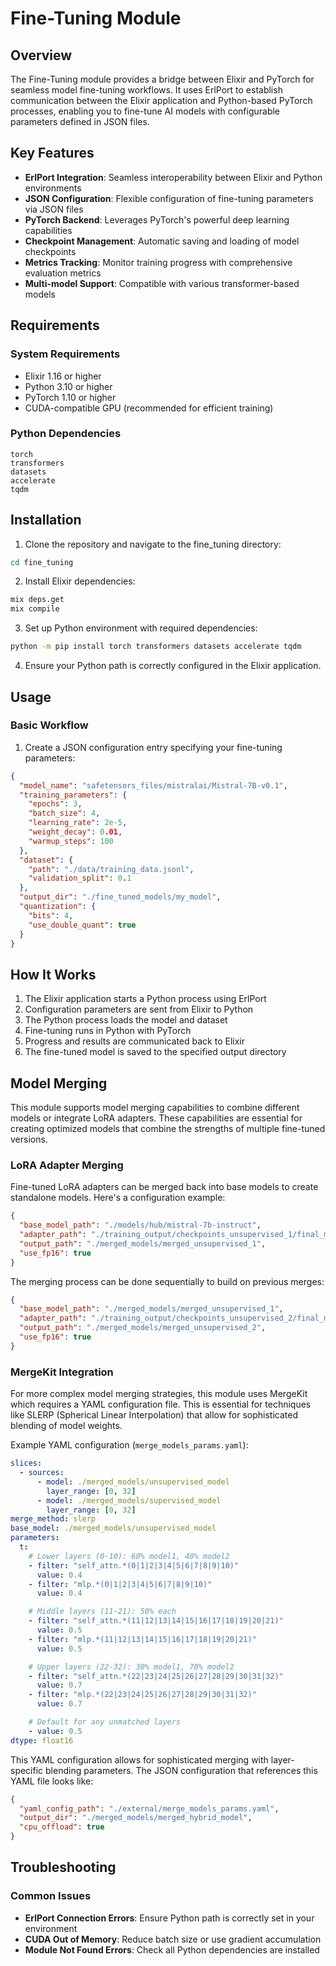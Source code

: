 # Fine-Tuning Module

## Overview

The Fine-Tuning module provides a bridge between Elixir and PyTorch for seamless model fine-tuning workflows. It uses ErlPort to establish communication between the Elixir application and Python-based PyTorch processes, enabling you to fine-tune AI models with configurable parameters defined in JSON files.

## Key Features

- **ErlPort Integration**: Seamless interoperability between Elixir and Python environments
- **JSON Configuration**: Flexible configuration of fine-tuning parameters via JSON files
- **PyTorch Backend**: Leverages PyTorch's powerful deep learning capabilities
- **Checkpoint Management**: Automatic saving and loading of model checkpoints
- **Metrics Tracking**: Monitor training progress with comprehensive evaluation metrics
- **Multi-model Support**: Compatible with various transformer-based models

## Requirements

### System Requirements

- Elixir 1.16 or higher
- Python 3.10 or higher
- PyTorch 1.10 or higher
- CUDA-compatible GPU (recommended for efficient training)

### Python Dependencies

```
torch
transformers
datasets
accelerate
tqdm
```

## Installation

1. Clone the repository and navigate to the fine_tuning directory:

```bash
cd fine_tuning
```

2. Install Elixir dependencies:

```bash
mix deps.get
mix compile
```

3. Set up Python environment with required dependencies:

```bash
python -m pip install torch transformers datasets accelerate tqdm
```

4. Ensure your Python path is correctly configured in the Elixir application.

## Usage

### Basic Workflow

1. Create a JSON configuration entry specifying your fine-tuning parameters:

```json
{
  "model_name": "safetensors_files/mistralai/Mistral-7B-v0.1",
  "training_parameters": {
    "epochs": 3,
    "batch_size": 4,
    "learning_rate": 2e-5,
    "weight_decay": 0.01,
    "warmup_steps": 100
  },
  "dataset": {
    "path": "./data/training_data.jsonl",
    "validation_split": 0.1
  },
  "output_dir": "./fine_tuned_models/my_model",
  "quantization": {
    "bits": 4,
    "use_double_quant": true
  }
}
```

## How It Works

1. The Elixir application starts a Python process using ErlPort
2. Configuration parameters are sent from Elixir to Python
3. The Python process loads the model and dataset
4. Fine-tuning runs in Python with PyTorch
5. Progress and results are communicated back to Elixir
6. The fine-tuned model is saved to the specified output directory

## Model Merging

This module supports model merging capabilities to combine different models or integrate LoRA adapters. These capabilities are essential for creating optimized models that combine the strengths of multiple fine-tuned versions.

### LoRA Adapter Merging

Fine-tuned LoRA adapters can be merged back into base models to create standalone models. Here's a configuration example:

```json
{
  "base_model_path": "./models/hub/mistral-7b-instruct",
  "adapter_path": "./training_output/checkpoints_unsupervised_1/final_model",
  "output_path": "./merged_models/merged_unsupervised_1",
  "use_fp16": true
}
```

The merging process can be done sequentially to build on previous merges:

```json
{
  "base_model_path": "./merged_models/merged_unsupervised_1",
  "adapter_path": "./training_output/checkpoints_unsupervised_2/final_model",
  "output_path": "./merged_models/merged_unsupervised_2",
  "use_fp16": true
}
```

### MergeKit Integration

For more complex model merging strategies, this module uses MergeKit which requires a YAML configuration file. This is essential for techniques like SLERP (Spherical Linear Interpolation) that allow for sophisticated blending of model weights.

Example YAML configuration (`merge_models_params.yaml`):

```yaml
slices:
  - sources:
      - model: ./merged_models/unsupervised_model
        layer_range: [0, 32]
      - model: ./merged_models/supervised_model
        layer_range: [0, 32]
merge_method: slerp
base_model: ./merged_models/unsupervised_model
parameters:
  t:
    # Lower layers (0-10): 60% model1, 40% model2
    - filter: "self_attn.*(0|1|2|3|4|5|6|7|8|9|10)"
      value: 0.4
    - filter: "mlp.*(0|1|2|3|4|5|6|7|8|9|10)"
      value: 0.4

    # Middle layers (11-21): 50% each
    - filter: "self_attn.*(11|12|13|14|15|16|17|18|19|20|21)"
      value: 0.5
    - filter: "mlp.*(11|12|13|14|15|16|17|18|19|20|21)"
      value: 0.5

    # Upper layers (22-32): 30% model1, 70% model2
    - filter: "self_attn.*(22|23|24|25|26|27|28|29|30|31|32)"
      value: 0.7
    - filter: "mlp.*(22|23|24|25|26|27|28|29|30|31|32)"
      value: 0.7

    # Default for any unmatched layers
    - value: 0.5
dtype: float16
```

This YAML configuration allows for sophisticated merging with layer-specific blending parameters. The JSON configuration that references this YAML file looks like:

```json
{
  "yaml_config_path": "./external/merge_models_params.yaml",
  "output_dir": "./merged_models/merged_hybrid_model",
  "cpu_offload": true
}
```

## Troubleshooting

### Common Issues

- **ErlPort Connection Errors**: Ensure Python path is correctly set in your environment
- **CUDA Out of Memory**: Reduce batch size or use gradient accumulation
- **Module Not Found Errors**: Check all Python dependencies are installed
